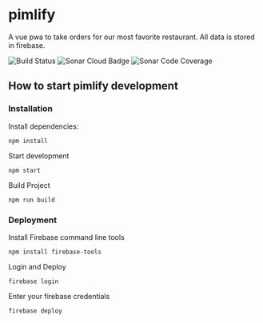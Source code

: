 # pimlify

A vue pwa to take orders for our most favorite restaurant. All data is stored in firebase.

![Build Status](https://travis-ci.org/DonkeyKongJr/pimlify.svg?branch=master)
![Sonar Cloud Badge](https://sonarcloud.io/api/project_badges/measure?project=pimlify&metric=alert_status)
![Sonar Code Coverage](https://sonarcloud.io/api/project_badges/measure?project=pimlify&metric=coverage)

## How to start pimlify development

### Installation

Install dependencies:

`npm install`

Start development

`npm start`

Build Project

`npm run build`

### Deployment

Install Firebase command line tools

`npm install firebase-tools`

Login and Deploy

`firebase login`

Enter your firebase credentials

`firebase deploy`
